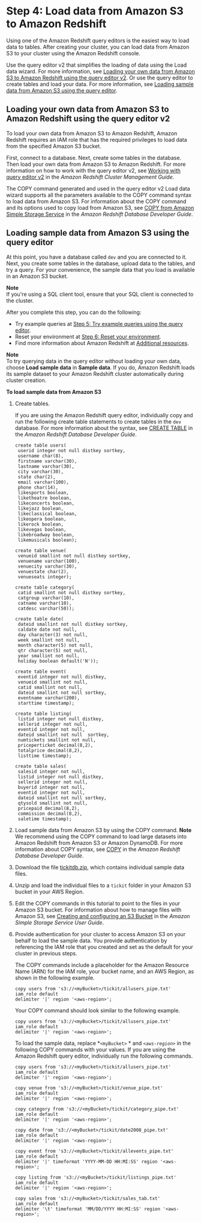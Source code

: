 # Step 4: Load data from Amazon S3 to Amazon Redshift<a name="rs-gsg-create-sample-db"></a>

Using one of the Amazon Redshift query editors is the easiest way to load data to tables\. After creating your cluster, you can load data from Amazon S3 to your cluster using the Amazon Redshift console\. 

Use the query editor v2 that simplifies the loading of data using the Load data wizard\. For more information, see [Loading your own data from Amazon S3 to Amazon Redshift using the query editor v2](#gsg-load-sample-data-v2)\. Or use the query editor to create tables and load your data\. For more information, see [Loading sample data from Amazon S3 using the query editor](#gsg-load-sample-data-v1)\.

## Loading your own data from Amazon S3 to Amazon Redshift using the query editor v2<a name="gsg-load-sample-data-v2"></a>

To load your own data from Amazon S3 to Amazon Redshift, Amazon Redshift requires an IAM role that has the required privileges to load data from the specified Amazon S3 bucket\.

First, connect to a database\. Next, create some tables in the database\. Then load your own data from Amazon S3 to Amazon Redshift\. For more information on how to work with the query editor v2, see [Working with query editor v2](https://docs.aws.amazon.com/redshift/latest/mgmt/query-editor-v2-using.html) in the *Amazon Redshift Cluster Management Guide*\.

The COPY command generated and used in the query editor v2 Load data wizard supports all the parameters available to the COPY command syntax to load data from Amazon S3\. For information about the COPY command and its options used to copy load from Amazon S3, see [COPY from Amazon Simple Storage Service](https://docs.aws.amazon.com/redshift/latest/dg/copy-parameters-data-source-s3.html) in the *Amazon Redshift Database Developer Guide*\.

## Loading sample data from Amazon S3 using the query editor<a name="gsg-load-sample-data-v1"></a>

At this point, you have a database called `dev` and you are connected to it\. Next, you create some tables in the database, upload data to the tables, and try a query\. For your convenience, the sample data that you load is available in an Amazon S3 bucket\. 

**Note**  
If you're using a SQL client tool, ensure that your SQL client is connected to the cluster\.

After you complete this step, you can do the following:
+ Try example queries at [Step 5: Try example queries using the query editor](rs-gsg-try-query.md)\. 
+ Reset your environment at [Step 6: Reset your environment](rs-gsg-clean-up-tasks.md)\.
+ Find more information about Amazon Redshift at [Additional resources](additional-resources.md)\.

**Note**  
To try querying data in the query editor without loading your own data, choose **Load sample data** in **Sample data**\. If you do, Amazon Redshift loads its sample dataset to your Amazon Redshift cluster automatically during cluster creation\.

**To load sample data from Amazon S3**

1. Create tables\.

   If you are using the Amazon Redshift query editor, individually copy and run the following create table statements to create tables in the `dev` database\. For more information about the syntax, see [CREATE TABLE](https://docs.aws.amazon.com/redshift/latest/dg/r_CREATE_TABLE_NEW.html) in the *Amazon Redshift Database Developer Guide*\.

   ```
   create table users(
   	userid integer not null distkey sortkey,
   	username char(8),
   	firstname varchar(30),
   	lastname varchar(30),
   	city varchar(30),
   	state char(2),
   	email varchar(100),
   	phone char(14),
   	likesports boolean,
   	liketheatre boolean,
   	likeconcerts boolean,
   	likejazz boolean,
   	likeclassical boolean,
   	likeopera boolean,
   	likerock boolean,
   	likevegas boolean,
   	likebroadway boolean,
   	likemusicals boolean);
   ```

   ```
   create table venue(
   	venueid smallint not null distkey sortkey,
   	venuename varchar(100),
   	venuecity varchar(30),
   	venuestate char(2),
   	venueseats integer);
   ```

   ```
   create table category(
   	catid smallint not null distkey sortkey,
   	catgroup varchar(10),
   	catname varchar(10),
   	catdesc varchar(50));
   ```

   ```
   create table date(
   	dateid smallint not null distkey sortkey,
   	caldate date not null,
   	day character(3) not null,
   	week smallint not null,
   	month character(5) not null,
   	qtr character(5) not null,
   	year smallint not null,
   	holiday boolean default('N'));
   ```

   ```
   create table event(
   	eventid integer not null distkey,
   	venueid smallint not null,
   	catid smallint not null,
   	dateid smallint not null sortkey,
   	eventname varchar(200),
   	starttime timestamp);
   ```

   ```
   create table listing(
   	listid integer not null distkey,
   	sellerid integer not null,
   	eventid integer not null,
   	dateid smallint not null  sortkey,
   	numtickets smallint not null,
   	priceperticket decimal(8,2),
   	totalprice decimal(8,2),
   	listtime timestamp);
   ```

   ```
   create table sales(
   	salesid integer not null,
   	listid integer not null distkey,
   	sellerid integer not null,
   	buyerid integer not null,
   	eventid integer not null,
   	dateid smallint not null sortkey,
   	qtysold smallint not null,
   	pricepaid decimal(8,2),
   	commission decimal(8,2),
   	saletime timestamp);
   ```

1.  Load sample data from Amazon S3 by using the COPY command\.
**Note**  
We recommend using the COPY command to load large datasets into Amazon Redshift from Amazon S3 or Amazon DynamoDB\. For more information about COPY syntax, see [COPY](https://docs.aws.amazon.com/redshift/latest/dg/r_COPY.html) in the *Amazon Redshift Database Developer Guide*\. 

   1. Download the file [tickitdb\.zip](samples/tickitdb.zip), which contains individual sample data files\.

   1.  Unzip and load the individual files to a `tickit` folder in your Amazon S3 bucket in your AWS Region\.

   1.  Edit the COPY commands in this tutorial to point to the files in your Amazon S3 bucket\. For information about how to manage files with Amazon S3, see [Creating and configuring an S3 Bucket](https://docs.aws.amazon.com/AmazonS3/latest/user-guide/create-configure-bucket.html) in the *Amazon Simple Storage Service User Guide*\.

   1. Provide authentication for your cluster to access Amazon S3 on your behalf to load the sample data\. You provide authentication by referencing the IAM role that you created and set as the default for your cluster in previous steps\.

      The COPY commands include a placeholder for the Amazon Resource Name \(ARN\) for the IAM role, your bucket name, and an AWS Region, as shown in the following example\.

      ```
      copy users from 's3://<myBucket>/tickit/allusers_pipe.txt' 
      iam_role default
      delimiter '|' region '<aws-region>';
      ```

       Your COPY command should look similar to the following example\. 

      ```
      copy users from 's3://<myBucket>/tickit/allusers_pipe.txt' 
      iam_role default
      delimiter '|' region '<aws-region>';
      ```

      To load the sample data, replace *`<myBucket>` * and *`<aws-region>`* in the following COPY commands with your values\. If you are using the Amazon Redshift query editor, individually run the following commands\.

      ```
      copy users from 's3://<myBucket>/tickit/allusers_pipe.txt' 
      iam_role default 
      delimiter '|' region '<aws-region>';
      ```

      ```
      copy venue from 's3://<myBucket>/tickit/venue_pipe.txt' 
      iam_role default
      delimiter '|' region '<aws-region>';
      ```

      ```
      copy category from 's3://<myBucket>/tickit/category_pipe.txt' 
      iam_role default
      delimiter '|' region '<aws-region>';
      ```

      ```
      copy date from 's3://<myBucket>/tickit/date2008_pipe.txt' 
      iam_role default
      delimiter '|' region '<aws-region>';
      ```

      ```
      copy event from 's3://<myBucket>/tickit/allevents_pipe.txt' 
      iam_role default
      delimiter '|' timeformat 'YYYY-MM-DD HH:MI:SS' region '<aws-region>';
      ```

      ```
      copy listing from 's3://<myBucket>/tickit/listings_pipe.txt' 
      iam_role default
      delimiter '|' region '<aws-region>';
      ```

      ```
      copy sales from 's3://<myBucket>/tickit/sales_tab.txt'
      iam_role default
      delimiter '\t' timeformat 'MM/DD/YYYY HH:MI:SS' region '<aws-region>';
      ```